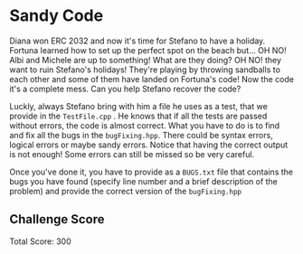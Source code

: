 # Sandy Code
Diana won ERC 2032 and now it's time for Stefano to have a holiday. Fortuna learned how to set up the perfect spot on the beach but... OH NO! Albi and Michele are up to something! What are they doing? OH NO! they want to ruin Stefano's holidays! They're playing by throwing sandballs to each other and some of them have landed on Fortuna's code! Now the code it's a complete mess. Can you help Stefano recover the code?

Luckly, always Stefano bring with him a file he uses as a test, that we provide in the `TestFile.cpp` . He knows that if all the tests are passed without errors, the code is almost correct. What you have to do is to find and fix all the bugs in the `bugFixing.hpp`. There could be syntax errors, logical errors or maybe sandy errors. Notice that having the correct output is not enough! Some errors can still be missed so be very careful. 

Once you've done it, you have to provide as a `BUGS.txt`  file that contains the bugs you have found (specify line number and a brief description of the problem) and provide the correct version of the `bugFixing.hpp`

## Challenge Score
Total Score: 300